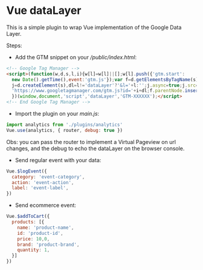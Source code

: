 # Vue dataLayer

This is a simple plugin to wrap Vue implementation of the Google Data Layer.

Steps:

* Add the GTM snippet on your _/public/index.html_:

```html
<!-- Google Tag Manager -->
<script>(function(w,d,s,l,i){w[l]=w[l]||[];w[l].push({'gtm.start':
  new Date().getTime(),event:'gtm.js'});var f=d.getElementsByTagName(s)[0],
  j=d.createElement(s),dl=l!='dataLayer'?'&l='+l:'';j.async=true;j.src=
  'https://www.googletagmanager.com/gtm.js?id='+i+dl;f.parentNode.insertBefore(j,f);
  })(window,document,'script','dataLayer','GTM-XXXXXX');</script>
<!-- End Google Tag Manager -->
```

* Import the plugin on your _main.js_:

```js
import analytics from './plugins/analytics'
Vue.use(analytics, { router, debug: true })
```

Obs: you can pass the router to implement a Virtual Pageview on url changes, and the debug to echo the dataLayer on the browser console.

* Send regular event with your data:

```js
Vue.$logEvent({
  category: 'event-category',
  action: 'event-action',
  label: 'event-label',
})
```

* Send ecommerce event:

```js
Vue.$addToCart({
  products: [{
    name: 'product-name',
    id: 'product-id',
    price: 10,0,
    brand: 'product-brand',
    quantity: 1,
  }]
})
```

